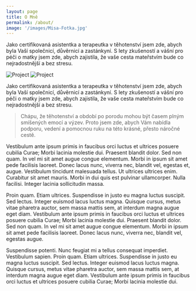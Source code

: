 ```yaml
---
layout: page
title: O Mně
permalink: /about/
image: '/images/Misa-Fotka.jpg'
---
```


Jako certifikovaná asistentka a terapeutka v těhotenství jsem zde, abych byla Vaší společnicí, důvěrnicí a zastánkyní. S lety zkušeností a vášní pro péči o matky jsem zde, abych zajistila, že vaše cesta mateřstvím bude co nejradostnější a bez stresu.

<div class="gallery-box">
  <div class="gallery">
    <img src="{{ site.baseurl }}/images/sluba-laktacni.webp" loading="lazy" alt="Project">
    <img src="{{ site.baseurl }}/images/sluzba-dula.webp" loading="lazy" alt="Project">
  </div>
</div>

Jako certifikovaná asistentka a terapeutka v těhotenství jsem zde, abych byla Vaší společnicí, důvěrnicí a zastánkyní. S lety zkušeností a vášní pro péči o matky jsem zde, abych zajistila, že vaše cesta mateřstvím bude co nejradostnější a bez stresu.

> Chápu, že těhotenství a období po porodu mohou být časem plným smíšených emocí a výzev. Proto jsem zde, abych Vám nabídla podporu, vedení a pomocnou ruku na této krásné, přesto náročné cestě.

Vestibulum ante ipsum primis in faucibus orci luctus et ultrices posuere cubilia Curae; Morbi lacinia molestie dui. Praesent blandit dolor. Sed non quam. In vel mi sit amet augue congue elementum. Morbi in ipsum sit amet pede facilisis laoreet. Donec lacus nunc, viverra nec, blandit vel, egestas et, augue. Vestibulum tincidunt malesuada tellus. Ut ultrices ultrices enim. Curabitur sit amet mauris. Morbi in dui quis est pulvinar ullamcorper. Nulla facilisi. Integer lacinia sollicitudin massa.

Proin quam. Etiam ultrices. Suspendisse in justo eu magna luctus suscipit. Sed lectus. Integer euismod lacus luctus magna. Quisque cursus, metus vitae pharetra auctor, sem massa mattis sem, at interdum magna augue eget diam. Vestibulum ante ipsum primis in faucibus orci luctus et ultrices posuere cubilia Curae; Morbi lacinia molestie dui. Praesent blandit dolor. Sed non quam. In vel mi sit amet augue congue elementum. Morbi in ipsum sit amet pede facilisis laoreet. Donec lacus nunc, viverra nec, blandit vel, egestas augue.

Suspendisse potenti. Nunc feugiat mi a tellus consequat imperdiet. Vestibulum sapien. Proin quam. Etiam ultrices. Suspendisse in justo eu magna luctus suscipit. Sed lectus. Integer euismod lacus luctus magna. Quisque cursus, metus vitae pharetra auctor, sem massa mattis sem, at interdum magna augue eget diam. Vestibulum ante ipsum primis in faucibus orci luctus et ultrices posuere cubilia Curae; Morbi lacinia molestie dui.